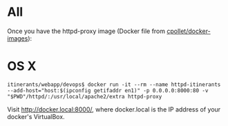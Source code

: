 # All
Once you have the httpd-proxy image (Docker file from [cpollet/docker-images](https://github.com/cpollet/docker-images)):

# OS X
```
itinerants/webapp/devops$ docker run -it --rm --name httpd-itinerants --add-host="host:$(ipconfig getifaddr en1)" -p 0.0.0.0:8000:80 -v "$PWD"/httpd/:/usr/local/apache2/extra httpd-proxy
```

Visit http://docker.local:8000/, where docker.local is the IP address of your docker's VirtualBox.
